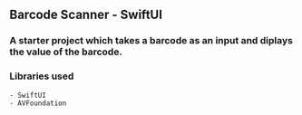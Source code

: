 ##  Barcode Scanner - SwiftUI
### A starter project which takes a barcode as an input and diplays the value of the barcode.

### Libraries used 
    - SwiftUI
    - AVFoundation
